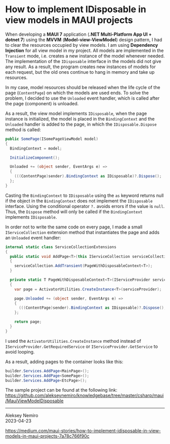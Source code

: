 # How to implement IDisposable in view models in MAUI projects

When developing a **MAUI 7** application (**.NET Multi-Platform App UI + dotnet 7**) using the **MVVM** (**Model-view-ViewModel**) design pattern, I had to clear the resources occupied by view models. I am using **Dependency Injection** for all view model in my project. All models are implemented in the `Transient` mode, i.e. creates a new instance of the model whenever needed. The implementation of the `IDisposable` interface in the models did not give any result. As a result, the program creates new instances of models for each request, but the old ones continue to hang in memory and take up resources.

In my case, model resources should be released when the life cycle of the page (`ContentPage`) on which the models are used ends. To solve the problem, I decided to use the `Unloaded` event handler, which is called after the page (component) is unloaded.

As a result, the view model implements `IDisposable`, when the page instance is initialized, the model is placed in the `BindingContext` and the `Unloaded` handler is added to the page, in which the `IDisposable.Dispose` method is called:

```c#
public SomePage(ISomePageViewModel model)
{
  BindingContext = model;

  InitializeComponent();

  Unloaded += (object sender, EventArgs e) =>
  {
    (((ContentPage)sender).BindingContext as IDisposable)?.Dispose();
  };
}
```

Casting the `BindingContext` to `IDisposable` using the `as` keyword returns null if the object in the `BindingContext` does not implement the `IDisposable` interface. Using the conditional operator `?.` avoids errors if the value is `null`. Thus, the `Dispose` method will only be called if the `BindingContext` implements `IDisposable`.

In order not to write the same code on every page, I made a small `IServiceCollection` extension method that instantiates the page and adds an `Unloaded` event handler:

```c#
internal static class ServiceCollectionExtensions
{
  public static void AddPage<T>(this IServiceCollection serviceCollection) where T : ContentPage
  {
    serviceCollection.AddTransient(PageWithDisposableContext<T>);
  }

  private static T PageWithDisposableContext<T>(IServiceProvider serviceProvider) where T : ContentPage
  {
    var page = ActivatorUtilities.CreateInstance<T>(serviceProvider);

    page.Unloaded += (object sender, EventArgs e) =>
    {
      (((ContentPage)sender).BindingContext as IDisposable)?.Dispose();
    };

    return page;
  }
}
```

I used the `ActivatorUtilities.CreateInstance` method instead of `IServiceProvider.GetRequiredService` or `IServiceProvider.GetService` to avoid looping.

As a result, adding pages to the container looks like this:

```c#
builder.Services.AddPage<MainPage>();
builder.Services.AddPage<SomePage>();
builder.Services.AddPage<EtcPage>();
```

The sample project can be found at the following link:  
https://github.com/alekseynemiro/knowledgebase/tree/master/csharp/maui/MauiViewModelDisposable

---
Aleksey Nemiro  
2023-04-23

https://medium.com/maui-stories/how-to-implement-idisposable-in-view-models-in-maui-projects-7a78c766f90c
